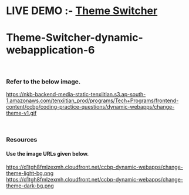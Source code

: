 # LIVE DEMO :- <a href="https://themeswitcher1.ccbp.tech/">Theme Switcher</a>
# Theme-Switcher-dynamic-webapplication-6
</br>

### Refer to the below image. </br>
https://nkb-backend-media-static-tenxiitian.s3.ap-south-1.amazonaws.com/tenxiitian_prod/programs/Tech+Programs/frontend-content/ccbp/coding-practice-questions/dynamic-webapps/change-theme-v1.gif

</br>

### Resources</br>
#### Use the image URLs given below.</br>

https://d1tgh8fmlzexmh.cloudfront.net/ccbp-dynamic-webapps/change-theme-light-bg.png</br>
https://d1tgh8fmlzexmh.cloudfront.net/ccbp-dynamic-webapps/change-theme-dark-bg.png</br>
